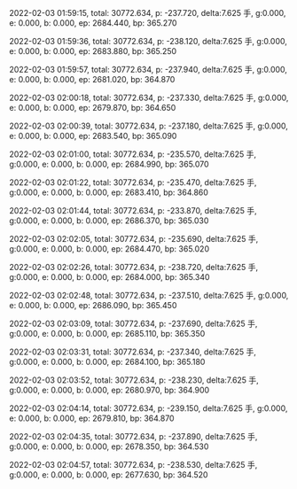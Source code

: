 2022-02-03 01:59:15, total: 30772.634, p: -237.720, delta:7.625 手, g:0.000, e: 0.000, b: 0.000, ep: 2684.440, bp: 365.270

2022-02-03 01:59:36, total: 30772.634, p: -238.120, delta:7.625 手, g:0.000, e: 0.000, b: 0.000, ep: 2683.880, bp: 365.250

2022-02-03 01:59:57, total: 30772.634, p: -237.940, delta:7.625 手, g:0.000, e: 0.000, b: 0.000, ep: 2681.020, bp: 364.870

2022-02-03 02:00:18, total: 30772.634, p: -237.330, delta:7.625 手, g:0.000, e: 0.000, b: 0.000, ep: 2679.870, bp: 364.650

2022-02-03 02:00:39, total: 30772.634, p: -237.180, delta:7.625 手, g:0.000, e: 0.000, b: 0.000, ep: 2683.540, bp: 365.090

2022-02-03 02:01:00, total: 30772.634, p: -235.570, delta:7.625 手, g:0.000, e: 0.000, b: 0.000, ep: 2684.990, bp: 365.070

2022-02-03 02:01:22, total: 30772.634, p: -235.470, delta:7.625 手, g:0.000, e: 0.000, b: 0.000, ep: 2683.410, bp: 364.860

2022-02-03 02:01:44, total: 30772.634, p: -233.870, delta:7.625 手, g:0.000, e: 0.000, b: 0.000, ep: 2686.370, bp: 365.030

2022-02-03 02:02:05, total: 30772.634, p: -235.690, delta:7.625 手, g:0.000, e: 0.000, b: 0.000, ep: 2684.470, bp: 365.020

2022-02-03 02:02:26, total: 30772.634, p: -238.720, delta:7.625 手, g:0.000, e: 0.000, b: 0.000, ep: 2684.000, bp: 365.340

2022-02-03 02:02:48, total: 30772.634, p: -237.510, delta:7.625 手, g:0.000, e: 0.000, b: 0.000, ep: 2686.090, bp: 365.450

2022-02-03 02:03:09, total: 30772.634, p: -237.690, delta:7.625 手, g:0.000, e: 0.000, b: 0.000, ep: 2685.110, bp: 365.350

2022-02-03 02:03:31, total: 30772.634, p: -237.340, delta:7.625 手, g:0.000, e: 0.000, b: 0.000, ep: 2684.100, bp: 365.180

2022-02-03 02:03:52, total: 30772.634, p: -238.230, delta:7.625 手, g:0.000, e: 0.000, b: 0.000, ep: 2680.970, bp: 364.900

2022-02-03 02:04:14, total: 30772.634, p: -239.150, delta:7.625 手, g:0.000, e: 0.000, b: 0.000, ep: 2679.810, bp: 364.870

2022-02-03 02:04:35, total: 30772.634, p: -237.890, delta:7.625 手, g:0.000, e: 0.000, b: 0.000, ep: 2678.350, bp: 364.530

2022-02-03 02:04:57, total: 30772.634, p: -238.530, delta:7.625 手, g:0.000, e: 0.000, b: 0.000, ep: 2677.630, bp: 364.520